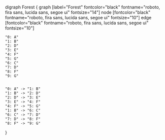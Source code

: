 digraph Forest {
  graph [label="Forest" fontcolor="black" fontname="roboto, fira sans, lucida sans, segoe ui" fontsize="14"]
  node [fontcolor="black" fontname="roboto, fira sans, lucida sans, segoe ui" fontsize="10"]
  edge [fontcolor="black" fontname="roboto, fira sans, lucida sans, segoe ui" fontsize="10"]

    "0: A"
    "1: B"
    "2: D"
    "3: E"
    "4: F"
    "5: G"
    "6: C"
    "7: D"
    "8: F"
    "9: G"


    "0: A" -> "1: B"
    "1: B" -> "2: D"
    "2: D" -> "3: E"
    "3: E" -> "4: F"
    "4: F" -> "5: G"
    "1: B" -> "6: C"
    "6: C" -> "7: D"
    "7: D" -> "8: F"
    "8: F" -> "9: G"

}
